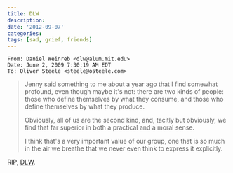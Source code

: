 ```yaml
---
title: DLW
description:
date: '2012-09-07'
categories:
tags: [sad, grief, friends]
---
```


    From: Daniel Weinreb <dlw@alum.mit.edu>
    Date: June 2, 2009 7:30:19 AM EDT
    To: Oliver Steele <steele@osteele.com>

> Jenny said something to me about a year ago that I find somewhat profound, even though maybe it's not: there are two kinds of people: those who define themselves by what they consume, and those who define themselves by what they produce.
> 
> Obviously, all of us are the second kind, and, tacitly but obviously, we find that far superior in both a practical and a moral sense.
> 
> I think that's a very important value of our group, one that is so much in the air we breathe that we never even think to express it explicitly.

RIP, [DLW](http://en.wikipedia.org/wiki/Dan_Weinreb).
